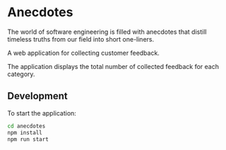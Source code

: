 # Anecdotes

The world of software engineering is filled with anecdotes that distill timeless truths from our field into short one-liners.

A web application for collecting customer feedback.

The application displays the total number of collected feedback for each category.

## Development

To start the application:

```bash
cd anecdotes
npm install
npm run start
```
